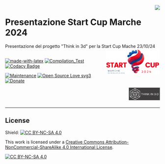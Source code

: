 
<img align="right" src="https://contaminationlab.uniurb.it/wp-content/uploads/2017/02/CONTAMINATIONLAB_WEB.png">
<h1> Presentazione Start Cup Marche 2024</h1>
Presentazione del progetto "Think in 3d" per la Start Cup Mache 23/10/24
<br>
<div>
<img align="right" src="https://github.com/R0mb0/Presentazione_Start_Cup_Marche_2024/blob/main/ReadMe_images/logo_StartCup.png" width=35% height=35%>
</div>
<br>

[![made-with-latex](https://img.shields.io/badge/Made%20with-LaTeX-1f425f.svg)](https://www.latex-project.org/)
[![Compilation_Test](https://github.com/R0mb0/Presentazione_Start_Cup_Marche_2024/actions/workflows/Compilation_Test.yml/badge.svg)](https://github.com/R0mb0/Presentazione_Start_Cup_Marche_2024/actions/workflows/Compilation_Test.yml)
[![Codacy Badge](https://app.codacy.com/project/badge/Grade/08678d09939145e687a78a4111209be6)](https://app.codacy.com/gh/R0mb0/Presentazione_Start_Cup_Marche_2024/dashboard?utm_source=gh&utm_medium=referral&utm_content=&utm_campaign=Badge_grade)

[![Maintenance](https://img.shields.io/badge/Maintained%3F-yes-green.svg)](https://github.com/R0mb0/Presentazione_Contamination_Lab_Urbino_2024)
[![Open Source Love svg3](https://badges.frapsoft.com/os/v3/open-source.svg?v=103)](https://github.com/R0mb0/Presentazione_Contamination_Lab_Urbino_2024)
[![Donate](https://img.shields.io/badge/PayPal-Donate%20to%20Author-blue.svg)](http://paypal.me/R0mb0)

<img align="right" width=20% height=20% src="https://github.com/R0mb0/Presentazione_Contamination_Lab_Urbino_2024/blob/main/Presentazione/Immagini/Logo_bianco.png">
<br>
<br>
<br>


---

## License

Shield: [![CC BY-NC-SA 4.0][cc-by-nc-sa-shield]][cc-by-nc-sa]

This work is licensed under a
[Creative Commons Attribution-NonCommercial-ShareAlike 4.0 International License][cc-by-nc-sa].

[![CC BY-NC-SA 4.0][cc-by-nc-sa-image]][cc-by-nc-sa]

[cc-by-nc-sa]: http://creativecommons.org/licenses/by-nc-sa/4.0/
[cc-by-nc-sa-image]: https://licensebuttons.net/l/by-nc-sa/4.0/88x31.png
[cc-by-nc-sa-shield]: https://img.shields.io/badge/License-CC%20BY--NC--SA%204.0-lightgrey.svg
